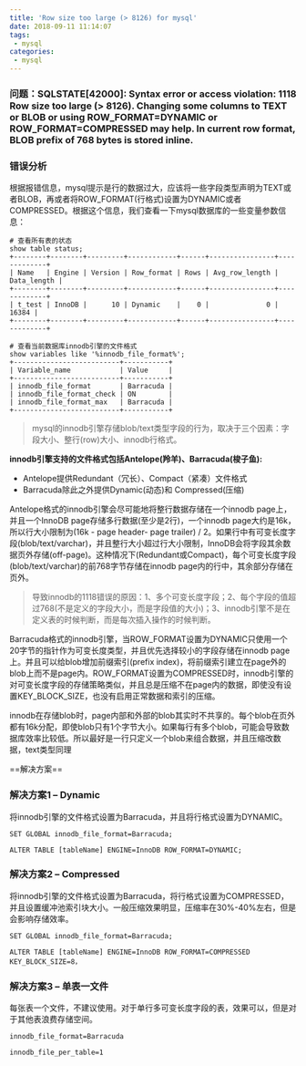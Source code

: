 ```yaml
---
title: 'Row size too large (> 8126) for mysql'
date: 2018-09-11 11:14:07
tags:
 - mysql
categories:
 - mysql
---
```


### 问题：SQLSTATE[42000]: Syntax error or access violation: 1118 Row size too large (> 8126). Changing some columns to TEXT or BLOB or using ROW_FORMAT=DYNAMIC or ROW_FORMAT=COMPRESSED may help. In current row format, BLOB prefix of 768 bytes is stored inline.

### 错误分析
根据报错信息，mysql提示是行的数据过大，应该将一些字段类型声明为TEXT或者BLOB，再或者将ROW_FORMAT(行格式)设置为DYNAMIC或者COMPRESSED。根据这个信息，我们查看一下mysql数据库的一些变量参数信息：
```
# 查看所有表的状态
show table status;
+--------+--------+---------+------------+------+----------------+-------------+
| Name   | Engine | Version | Row_format | Rows | Avg_row_length | Data_length |
+--------+--------+---------+------------+------+----------------+-------------+
| t_test | InnoDB |      10 | Dynamic    |    0 |              0 |       16384 |
+--------+--------+---------+------------+------+----------------+-------------+

# 查看当前数据库innodb引擎的文件格式
show variables like '%innodb_file_format%';
+--------------------------+-----------+
| Variable_name            | Value     |
+--------------------------+-----------+
| innodb_file_format       | Barracuda |
| innodb_file_format_check | ON        |
| innodb_file_format_max   | Barracuda |
+--------------------------+-----------+
```
<!--more-->
> mysql的innodb引擎存储blob/text类型字段的行为，取决于三个因素：字段大小、整行(row)大小、innodb行格式。


**innodb引擎支持的文件格式包括Antelope(羚羊)、Barracuda(梭子鱼):**
  - Antelope提供Redundant（冗长）、Compact（紧凑）文件格式
  - Barracuda除此之外提供Dynamic(动态)和 Compressed(压缩)
  
Antelope格式的innodb引擎会尽可能地将整行数据存储在一个innodb page上，并且一个InnoDB page存储多行数据(至少是2行)，一个innodb page大约是16k，所以行大小限制为(16k - page header- page trailer) / 2。如果行中有可变长度字段(blob/text/varchar)，并且整行大小超过行大小限制，InnoDB会将字段其余数据页外存储(off-page)。这种情况下(Redundant或Compact)，每个可变长度字段(blob/text/varchar)的前768字节存储在innodb page内的行中，其余部分存储在页外。

> 导致innodb的1118错误的原因：1、多个可变长度字段；2、每个字段的值超过768(不是定义的字段大小，而是字段值的大小)；3、innodb引擎不是在定义表的时候判断，而是每次插入操作的时候判断。

Barracuda格式的innodb引擎，当ROW_FORMAT设置为DYNAMIC只使用一个20字节的指针作为可变长度类型，并且优先选择较小的字段存储在innodb page上。并且可以给blob增加前缀索引(prefix index)，将前缀索引建立在page外的blob上而不是page内。ROW_FORMAT设置为COMPRESSED时，innodb引擎的对可变长度字段的存储策略类似，并且总是压缩不在page内的数据，即使没有设置KEY_BLOCK_SIZE，也没有启用正常数据和索引的压缩。

innodb在存储blob时，page内部和外部的blob其实时不共享的。每个blob在页外都有16k分配，即使blob只有1个字节大小。如果每行有多个blob，可能会导致数据库效率比较低。所以最好是一行只定义一个blob来组合数据，并且压缩改数据，text类型同理

==解决方案==

### 解决方案1 – Dynamic
将innodb引擎的文件格式设置为Barracuda，并且将行格式设置为DYNAMIC。

```
SET GLOBAL innodb_file_format=Barracuda;

ALTER TABLE [tableName] ENGINE=InnoDB ROW_FORMAT=DYNAMIC;

```


### 解决方案2 – Compressed
将innodb引擎的文件格式设置为Barracuda，将行格式设置为COMPRESSED，并且设置缓冲池索引块大小。一般压缩效果明显，压缩率在30%-40%左右，但是会影响存储效率。

```
SET GLOBAL innodb_file_format=Barracuda;

ALTER TABLE [tableName] ENGINE=InnoDB ROW_FORMAT=COMPRESSED KEY_BLOCK_SIZE=8，

```

### 解决方案3 – 单表一文件
每张表一个文件，不建议使用。对于单行多可变长度字段的表，效果可以，但是对于其他表浪费存储空间。
```
innodb_file_format=Barracuda

innodb_file_per_table=1
```